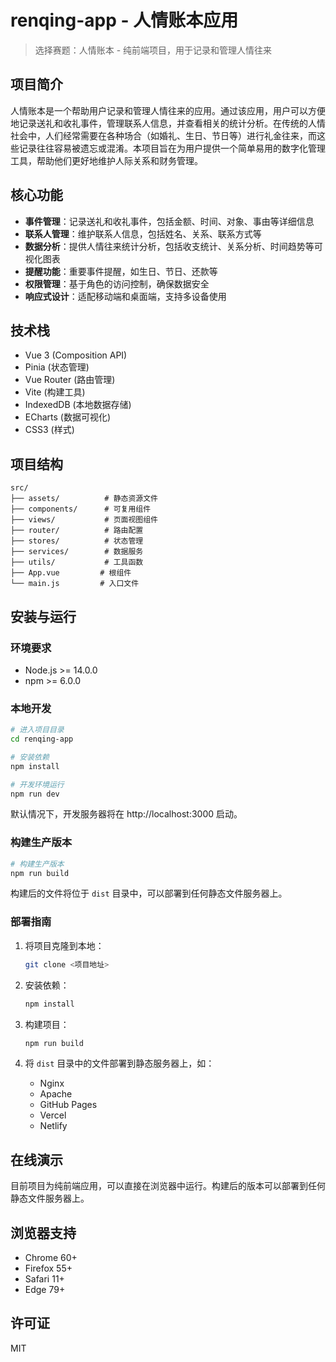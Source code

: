 # renqing-app - 人情账本应用

> 选择赛题：人情账本 - 纯前端项目，用于记录和管理人情往来

## 项目简介

人情账本是一个帮助用户记录和管理人情往来的应用。通过该应用，用户可以方便地记录送礼和收礼事件，管理联系人信息，并查看相关的统计分析。在传统的人情社会中，人们经常需要在各种场合（如婚礼、生日、节日等）进行礼金往来，而这些记录往往容易被遗忘或混淆。本项目旨在为用户提供一个简单易用的数字化管理工具，帮助他们更好地维护人际关系和财务管理。

## 核心功能

- **事件管理**：记录送礼和收礼事件，包括金额、时间、对象、事由等详细信息
- **联系人管理**：维护联系人信息，包括姓名、关系、联系方式等
- **数据分析**：提供人情往来统计分析，包括收支统计、关系分析、时间趋势等可视化图表
- **提醒功能**：重要事件提醒，如生日、节日、还款等
- **权限管理**：基于角色的访问控制，确保数据安全
- **响应式设计**：适配移动端和桌面端，支持多设备使用

## 技术栈
- Vue 3 (Composition API)
- Pinia (状态管理)
- Vue Router (路由管理)
- Vite (构建工具)
- IndexedDB (本地数据存储)
- ECharts (数据可视化)
- CSS3 (样式)

## 项目结构
```
src/
├── assets/          # 静态资源文件
├── components/      # 可复用组件
├── views/           # 页面视图组件
├── router/          # 路由配置
├── stores/          # 状态管理
├── services/        # 数据服务
├── utils/           # 工具函数
├── App.vue         # 根组件
└── main.js         # 入口文件
```

## 安装与运行

### 环境要求

- Node.js >= 14.0.0
- npm >= 6.0.0

### 本地开发

```bash
# 进入项目目录
cd renqing-app

# 安装依赖
npm install

# 开发环境运行
npm run dev
```

默认情况下，开发服务器将在 http://localhost:3000 启动。

### 构建生产版本

```bash
# 构建生产版本
npm run build
```

构建后的文件将位于 `dist` 目录中，可以部署到任何静态文件服务器上。

### 部署指南

1. 将项目克隆到本地：
   ```bash
   git clone <项目地址>
   ```

2. 安装依赖：
   ```bash
   npm install
   ```

3. 构建项目：
   ```bash
   npm run build
   ```

4. 将 `dist` 目录中的文件部署到静态服务器上，如：
   - Nginx
   - Apache
   - GitHub Pages
   - Vercel
   - Netlify

## 在线演示

目前项目为纯前端应用，可以直接在浏览器中运行。构建后的版本可以部署到任何静态文件服务器上。

## 浏览器支持
- Chrome 60+
- Firefox 55+
- Safari 11+
- Edge 79+

## 许可证
MIT